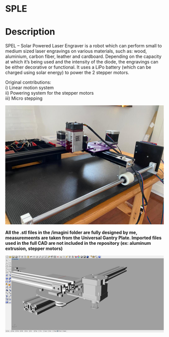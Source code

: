# SPLE


# Description

SPEL – Solar Powered Laser Engraver is a robot which can perform small to medium sized laser engravings on various  materials, such as: wood, aluminium, carbon fiber, leather and cardboard. Depending on the capacity at which it’s being used and the intensity of the diode, the engravings can be either decorative or functional. It uses a LiPo battery (which can be charged using solar energy) to power the 2 stepper motors.


Original contributions:  
  i)   Linear motion system  
  ii)  Powering system for the stepper motors  
  iii) Micro stepping  


<img src="/imagini/full.jpg">

**All the .stl files in the /imagini folder are fully designed by me, measuremeents are taken from the Universal Gantry Plate. Imported files used in the full CAD are not included in the repository (ex: aluminum extrusion, stepper motors)**


<img src="/imagini/CAD.jpg">


  

